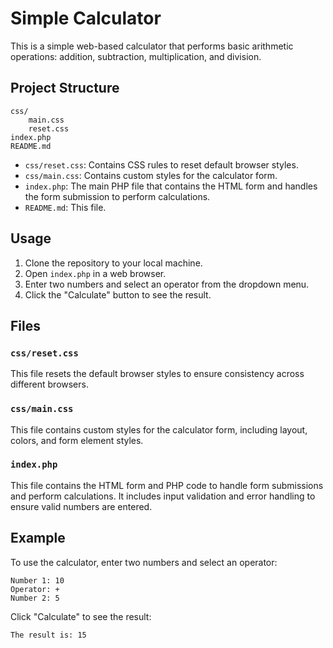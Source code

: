 # Simple Calculator

This is a simple web-based calculator that performs basic arithmetic operations: addition, subtraction, multiplication, and division.

## Project Structure

```
css/
    main.css
    reset.css
index.php
README.md
```

- `css/reset.css`: Contains CSS rules to reset default browser styles.
- `css/main.css`: Contains custom styles for the calculator form.
- `index.php`: The main PHP file that contains the HTML form and handles the form submission to perform calculations.
- `README.md`: This file.

## Usage

1. Clone the repository to your local machine.
2. Open `index.php` in a web browser.
3. Enter two numbers and select an operator from the dropdown menu.
4. Click the "Calculate" button to see the result.

## Files

### `css/reset.css`

This file resets the default browser styles to ensure consistency across different browsers.

### `css/main.css`

This file contains custom styles for the calculator form, including layout, colors, and form element styles.

### `index.php`

This file contains the HTML form and PHP code to handle form submissions and perform calculations. It includes input validation and error handling to ensure valid numbers are entered.

## Example

To use the calculator, enter two numbers and select an operator:

```
Number 1: 10
Operator: +
Number 2: 5
```

Click "Calculate" to see the result:

```
The result is: 15
```
